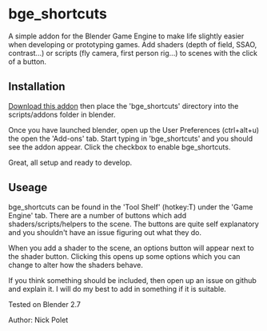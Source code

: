 bge_shortcuts
=============

A simple addon for the Blender Game Engine to make life slightly easier when developing or prototyping games. Add shaders (depth of field, SSAO, contrast...) or scripts (fly camera, first person rig...) to scenes with the click of a button.


Installation
------------

[Download this addon](https://github.com/nickpolet/bge_shortcuts/archive/master.zip) then place the 'bge_shortcuts' directory into the scripts/addons folder in blender.

Once you have launched blender, open up the User Preferences (ctrl+alt+u) the open the 'Add-ons' tab. Start typing in 'bge_shortcuts' and you should see the addon appear. Click the checkbox to enable bge_shortcuts.

Great, all setup and ready to develop.


Useage
------

bge_shortcuts can be found in the 'Tool Shelf' (hotkey:T) under the 'Game Engine' tab. There are a number of buttons which add shaders/scripts/helpers to the scene. The buttons are quite self explanatory and you shouldn't have an issue figuring out what they do.

When you add a shader to the scene, an options button will appear next to the shader button. Clicking this opens up some options which you can change to alter how the shaders behave.

If you think something should be included, then open up an issue on github and explain it. I will do my best to add in something if it is suitable.


Tested on Blender 2.7

Author: Nick Polet